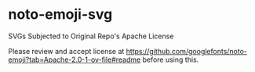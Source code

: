 # noto-emoji-svg
SVGs Subjected to Original Repo's Apache License

Please review and accept license at https://github.com/googlefonts/noto-emoji?tab=Apache-2.0-1-ov-file#readme before using this.
